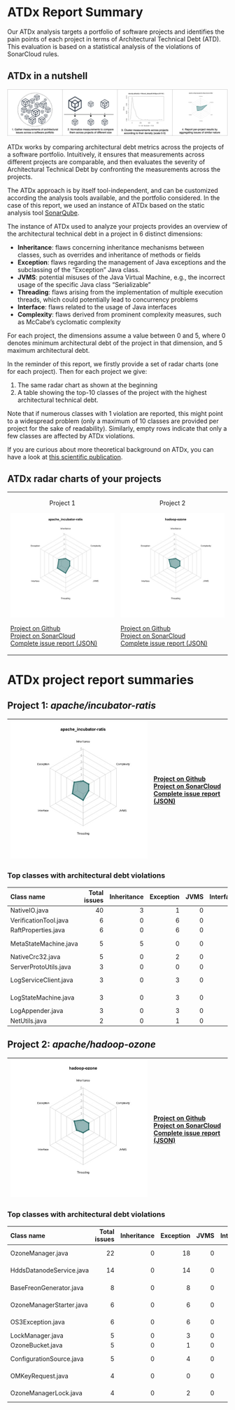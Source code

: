 # ATDx Report Summary
Our ATDx analysis targets a portfolio of software projects and identifies the pain points of each project in terms of Architectural Technical Debt (ATD). This evaluation is based on a statistical analysis of the violations of SonarCloud rules.

## ATDx in a nutshell
![ATDx in a nutshell](https://raw.githubusercontent.com/S2-group/ATDx_reports/master/plots/atdx_in_a_nutshell.jpg)

ATDx works by comparing architectural debt metrics across the projects of a software portfolio. Intuitively, it ensures that measurements across different projects are comparable, and then evaluates the severity of Architectural Technical Debt by confronting the measurements across the projects.

The ATDx approach is by itself tool-independent, and can be customized according the analysis tools available, and the portfolio considered.
In the case of this report, we used an instance of ATDx based on the static analysis tool [SonarQube](https://www.sonarqube.org/).

The instance of ATDx used to analyze your projects provides an overview of the architectural technical debt in a project in 6 distinct dimensions:
* **Inheritance**: flaws concerning inheritance mechanisms between classes, such as overrides and inheritance of methods or fields
* **Exception**: flaws regarding the management of Java exceptions and the subclassing of the “Exception” Java class.
* **JVMS**: potential misuses of the Java Virtual Machine, e.g., the incorrect usage of the specific Java class “Serializable”
* **Threading**: flaws arising from the implementation of multiple execution threads, which could potentially lead to concurrency problems
* **Interface**: flaws related to the usage of Java interfaces
* **Complexity**: flaws derived from prominent complexity measures, such as McCabe’s cyclomatic complexity

For each project, the dimensions assume a value between 0 and 5, where 0 denotes minimum architectural debt of the project in that dimension, and 5 maximum architectural debt.

In the reminder of this report, we firstly provide a set of radar charts (one for each project). Then for each project we give:
1. The same radar chart as shown at the beginning
2. A table showing the top-10 classes of the project with the highest architectural technical debt.

Note that if numerous classes with 1 violation are reported, this might point to a widespread problem (only a maximum of 10 classes are provided per project for the sake of readability). Similarly, empty rows indicate that only a few classes are affected by ATDx violations.

If you are curious about more theoretical background on ATDx, you can have a look at [this scientific publication](https://robertoverdecchia.github.io/papers/ENASE_2020.pdf).

## ATDx radar charts of your projects
|||
|-|-|
|<p align="center">Project 1</p><img src="https://github.com/S2-group/ATDx_reports/blob/master/plots/apache_incubator-ratis.jpg"/> <p style="text-align:left">[Project on Github](https://github.com/apache/incubator-ratis) <br> [Project on SonarCloud ](https://sonarcloud.io/dashboard?id=apache_incubator-ratis) <br> [Complete issue report (JSON)](https://github.com/S2-group/ATDx_reports/blob/master/jsons/apache_incubator-ratis.json)</p>|<p align="center">Project 2</p><img src="https://github.com/S2-group/ATDx_reports/blob/master/plots/hadoop-ozone.jpg"/> <p style="text-align:left">[Project on Github](https://github.com/apache/hadoop-ozone) <br> [Project on SonarCloud ](https://sonarcloud.io/dashboard?id=hadoop-ozone) <br> [Complete issue report (JSON)](https://github.com/S2-group/ATDx_reports/blob/master/jsons/hadoop-ozone.json)</p>
# ATDx project report summaries
## Project 1: _apache/incubator-ratis_
|<img src="https://github.com/S2-group/ATDx_reports/blob/master/plots/apache_incubator-ratis.jpg"/>|<p style="text-align:left">[Project on Github](https://github.com/apache/incubator-ratis) <br> [Project on SonarCloud ](https://sonarcloud.io/dashboard?id=apache_incubator-ratis) <br> [Complete issue report (JSON)](https://github.com/S2-group/ATDx_reports/blob/master/jsons/apache_incubator-ratis.json)</p>
|-|-|
### Top classes with architectural debt violations
| Class name            |   Total issues |   Inheritance |   Exception |   JVMS |   Interface |   Threading |   Complexity | Fully qualified class name                                                              |
|:----------------------|---------------:|--------------:|------------:|-------:|------------:|------------:|-------------:|:----------------------------------------------------------------------------------------|
| NativeIO.java         |             40 |             3 |           1 |      0 |          36 |           0 |            0 | ratis-common/src/main/java/org/apache/ratis/io/nativeio/NativeIO.java                   |
| VerificationTool.java |              6 |             0 |           6 |      0 |           0 |           0 |            0 | ratis-logservice/src/main/java/org/apache/ratis/logservice/tool/VerificationTool.java   |
| RaftProperties.java   |              6 |             0 |           6 |      0 |           0 |           0 |            0 | ratis-common/src/main/java/org/apache/ratis/conf/RaftProperties.java                    |
| MetaStateMachine.java |              5 |             5 |           0 |      0 |           0 |           0 |            0 | ratis-logservice/src/main/java/org/apache/ratis/logservice/server/MetaStateMachine.java |
| NativeCrc32.java      |              5 |             0 |           2 |      0 |           3 |           0 |            0 | ratis-common/src/main/java/org/apache/ratis/util/NativeCrc32.java                       |
| ServerProtoUtils.java |              3 |             0 |           0 |      0 |           3 |           0 |            0 | ratis-server/src/main/java/org/apache/ratis/server/impl/ServerProtoUtils.java           |
| LogServiceClient.java |              3 |             0 |           3 |      0 |           0 |           0 |            0 | ratis-logservice/src/main/java/org/apache/ratis/logservice/api/LogServiceClient.java    |
| LogStateMachine.java  |              3 |             0 |           3 |      0 |           0 |           0 |            0 | ratis-logservice/src/main/java/org/apache/ratis/logservice/server/LogStateMachine.java  |
| LogAppender.java      |              3 |             0 |           3 |      0 |           0 |           0 |            0 | ratis-server/src/main/java/org/apache/ratis/server/impl/LogAppender.java                |
| NetUtils.java         |              2 |             0 |           1 |      0 |           1 |           0 |            0 | ratis-common/src/main/java/org/apache/ratis/util/NetUtils.java                          |

## Project 2: _apache/hadoop-ozone_
|<img src="https://github.com/S2-group/ATDx_reports/blob/master/plots/hadoop-ozone.jpg"/>|<p style="text-align:left">[Project on Github](https://github.com/apache/hadoop-ozone) <br> [Project on SonarCloud ](https://sonarcloud.io/dashboard?id=hadoop-ozone) <br> [Complete issue report (JSON)](https://github.com/S2-group/ATDx_reports/blob/master/jsons/hadoop-ozone.json)</p>
|-|-|
### Top classes with architectural debt violations
| Class name               |   Total issues |   Inheritance |   Exception |   JVMS |   Interface |   Threading |   Complexity | Fully qualified class name                                                                        |
|:-------------------------|---------------:|--------------:|------------:|-------:|------------:|------------:|-------------:|:--------------------------------------------------------------------------------------------------|
| OzoneManager.java        |             22 |             0 |          18 |      0 |           4 |           0 |            0 | hadoop-ozone/ozone-manager/src/main/java/org/apache/hadoop/ozone/om/OzoneManager.java             |
| HddsDatanodeService.java |             14 |             0 |          14 |      0 |           0 |           0 |            0 | hadoop-hdds/container-service/src/main/java/org/apache/hadoop/ozone/HddsDatanodeService.java      |
| BaseFreonGenerator.java  |              8 |             0 |           8 |      0 |           0 |           0 |            0 | hadoop-ozone/tools/src/main/java/org/apache/hadoop/ozone/freon/BaseFreonGenerator.java            |
| OzoneManagerStarter.java |              6 |             0 |           6 |      0 |           0 |           0 |            0 | hadoop-ozone/ozone-manager/src/main/java/org/apache/hadoop/ozone/om/OzoneManagerStarter.java      |
| OS3Exception.java        |              6 |             0 |           6 |      0 |           0 |           0 |            0 | hadoop-ozone/s3gateway/src/main/java/org/apache/hadoop/ozone/s3/exception/OS3Exception.java       |
| LockManager.java         |              5 |             0 |           3 |      0 |           2 |           0 |            0 | hadoop-hdds/common/src/main/java/org/apache/hadoop/ozone/lock/LockManager.java                    |
| OzoneBucket.java         |              5 |             0 |           1 |      0 |           4 |           0 |            0 | hadoop-ozone/client/src/main/java/org/apache/hadoop/ozone/client/OzoneBucket.java                 |
| ConfigurationSource.java |              5 |             0 |           4 |      0 |           1 |           0 |            0 | hadoop-hdds/config/src/main/java/org/apache/hadoop/hdds/conf/ConfigurationSource.java             |
| OMKeyRequest.java        |              4 |             0 |           0 |      0 |           4 |           0 |            0 | hadoop-ozone/ozone-manager/src/main/java/org/apache/hadoop/ozone/om/request/key/OMKeyRequest.java |
| OzoneManagerLock.java    |              4 |             0 |           2 |      0 |           2 |           0 |            0 | hadoop-ozone/common/src/main/java/org/apache/hadoop/ozone/om/lock/OzoneManagerLock.java           |

